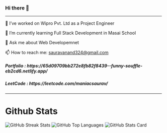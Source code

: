 ### Hi there 👋
<hr>

🔭 I’ve worked on Wipro Pvt. Ltd as a Project Engineer

🌱 I’m currently learning Full Stack Development in Masai School

 💬 Ask me about Web Developemnet
 
 📫 How to reach me: sauravanand324@gmail.com

  <h5>Portfolio : https://65d09709bb272e8fb82f8439--funny-souffle-eb2cd6.netlify.app/</h5>
  
  <h5>LeetCode : https://leetcode.com/maniacsaurav/</h5>
  <hr>
  <h1>Github Stats</h1>
 <div>
   <img id="github-streak-stats" src="https://github-readme-streak-stats.herokuapp.com/?user=SouravAnand-16" alt="GitHub Streak Stats">

   <img id="github-top-langs" src="https://github-readme-stats.vercel.app/api/top-langs/?username=SouravAnand-16" alt="GitHub Top Languages">

   <img id="github-stats-card" src="https://github-readme-stats.vercel.app/api/?username=SouravAnand-16&show_icons=true" alt="GitHub Stats Card">
 </div>


<!--
**SouravAnand-16/SouravAnand-16** is a ✨ _special_ ✨ repository because its `README.md` (this file) appears on your GitHub profile.

Here are some ideas to get you started:

- 🔭 I’m currently working on ...
- 🌱 I’m currently learning ...
- 👯 I’m looking to collaborate on ...
- 🤔 I’m looking for help with ...
- 💬 Ask me about ...
- 📫 How to reach me: ...
- 😄 Pronouns: ...
- ⚡ Fun fact: ...
-->
